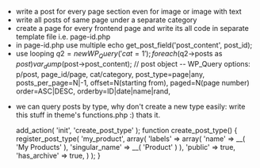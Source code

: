 - write a post for every page section even for image or image with text
- write all posts of same page under a separate category
- create a page for every frontend page and write its all 
    code in separate template file i.e. page-id.php
- in page-id.php use multiple
    echo get_post_field('post_content', post_id);
- use looping 
    $q2 = new WP_Query( 'cat=1' );
    foreach($q2->posts as $post) 
        var_dump($post->post_content); // post object
-- WP_Query options:
    p/post, page_id/page, cat/category, post_type=page|any, posts_per_page=N|-1, offset=N(starting from), paged=N(page number)
    order=ASC|DESC, orderby=ID|date|name|rand, 
* we can query posts by type, why don't create a new type easily: write this stuff in theme's functions.php :) thats it.

    add_action( 'init', 'create_post_type' );
    function create_post_type() {
      register_post_type( 'my_product',
        array(
          'labels' => array(
            'name' => __( 'My Products' ),
            'singular_name' => __( 'Product' )
          ),
          'public' => true,
          'has_archive' => true,
        )
      );
    }
